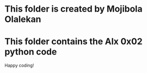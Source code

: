 # This folder is created by Mojibola Olalekan
# This folder contains the Alx 0x02 python code

Happy coding!
